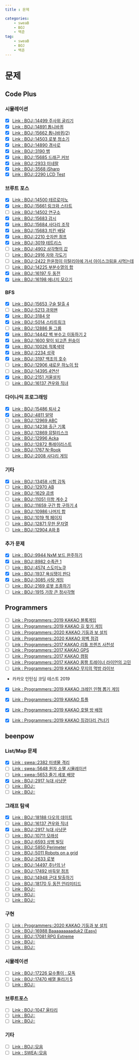 ```yaml
---
title : 문제

categories:
    - sweaB
    - BOJ
    - 백준
tag:
    - sweaB
    - BOJ
    - 백준
---
```

# 문제

## Code Plus

### 시뮬레이션

- [x] [Link : BOJ::14499 주사위 굴리기](https://www.acmicpc.net/problem/14499)
- [x] [Link : BOJ::14891 톱니바퀴](https://www.acmicpc.net/problem/14891)
- [x] [Link : BOJ::15662 톱니바퀴(2)](https://www.acmicpc.net/problem/15662)
- [x] [Link : BOJ::14503 로봇 청소기](https://www.acmicpc.net/problem/14503)
- [x] [Link : BOJ::14890 경사로](https://www.acmicpc.net/problem/14890)
- [x] [Link : BOJ::3190 뱀](https://www.acmicpc.net/problem/3190)
- [x] [Link : BOJ::15685 드래곤 커브](https://www.acmicpc.net/problem/15685)
- [x] [Link : BOJ::2933 미네랄](https://www.acmicpc.net/problem/2933)
- [x] [Link : BOJ::3568 iSharp](https://www.acmicpc.net/problem/3568)
- [x] [Link : BOJ::2290 LCD Test](https://www.acmicpc.net/problem/2290)

### 브루트 포스

- [x] [Link : BOJ::14500 테르로미노](https://www.acmicpc.net/problem/14500)
- [x] [Link : BOJ::15661 링크와 스타트](https://www.acmicpc.net/problem/15661)
- [ ] [Link : BOJ::14502 연구소](https://www.acmicpc.net/problem/14502)
- [x] [Link : BOJ::15683 감시](https://www.acmicpc.net/problem/15683)
- [x] [Link : BOJ::15684 사다리 조작](https://www.acmicpc.net/problem/15684)
- [x] [Link : BOJ::15683 치킨 배달](https://www.acmicpc.net/problem/15686)
- [x] [Link : BOJ::2210 숫자판 점프](https://www.acmicpc.net/problem/2210)
- [x] [Link : BOJ::3019 테트리스](https://www.acmicpc.net/problem/3019)
- [ ] [Link : BOJ::4902 삼각형의 값](https://www.acmicpc.net/problem/4902)
- [ ] [Link : BOJ::2916 자와 각도기](https://www.acmicpc.net/problem/2916)
- [ ] [Link : BOJ::2422 한윤정이 이탈리아에 가서 아이스크림을 사먹는데](https://www.acmicpc.net/problem/2422)
- [ ] [Link : BOJ::14225 부분수열의 합](https://www.acmicpc.net/problem/14225)
- [x] [Link : BOJ::16197 두 동전](https://www.acmicpc.net/problem/16197)
- [x] [Link : BOJ::16198 에너지 모으기](https://www.acmicpc.net/problem/16198)

### BFS

- [x] [Link : BOJ::15653 구슬 탈출 4](https://www.acmicpc.net/problem/15653)
- [ ] [Link : BOJ::5213 과외맨](https://www.acmicpc.net/problem/5213)
- [x] [Link : BOJ::3184 양](https://www.acmicpc.net/problem/3184)
- [x] [Link : BOJ::5014 스타트링크](https://www.acmicpc.net/problem/5014)
- [ ] [Link : BOJ::12886 돌 그룹](https://www.acmicpc.net/problem/12886)
- [x] [Link : BOJ::14442 벽 부수고 이동하기 2](https://www.acmicpc.net/problem/14442)
- [x] [Link : BOJ::1600 말이 되고픈 원숭이](https://www.acmicpc.net/problem/1600)
- [x] [Link : BOJ::10026 적록색약](https://www.acmicpc.net/problem/10026)
- [x] [Link : BOJ::2234 성곽](https://www.acmicpc.net/problem/2234)
- [x] [Link : BOJ::3197 백조의 호수](https://www.acmicpc.net/problem/3197)
- [ ] [Link : BOJ::12906 새로운 하노이 탑](https://www.acmicpc.net/problem/12906)
- [ ] [Link : BOJ::14395 4연산](https://www.acmicpc.net/problem/14395)
- [x] [Link : BOJ::2151 거울설치](https://www.acmicpc.net/problem/2151)
- [ ] [Link : BOJ::16137 견우와 직녀](https://www.acmicpc.net/problem/16137)

### 다이나믹 프로그래밍

- [x] [Link : BOJ::15486 퇴사 2](https://www.acmicpc.net/problem/15486)
- [x] [Link : BOJ::4811 알약](https://www.acmicpc.net/problem/4811)
- [ ] [Link : BOJ::12969 ABC](https://www.acmicpc.net/problem/12969)
- [ ] [Link : BOJ::14238 출근 기록](https://www.acmicpc.net/problem/14238)
- [ ] [Link : BOJ::12869 뮤탈리스크](https://www.acmicpc.net/problem/12869)
- [ ] [Link : BOJ::12996 Acka](https://www.acmicpc.net/problem/12996)
- [ ] [Link : BOJ::12872 플레이리스트](https://www.acmicpc.net/problem/12872)
- [ ] [Link : BOJ::1767 N-Rook](https://www.acmicpc.net/problem/1767)
- [ ] [Link : BOJ::2008 사다리 게임](https://www.acmicpc.net/problem/2008)

###  기타

- [x] [Link : BOJ::13458 시험 감독](https://www.acmicpc.net/problem/13458)
- [ ] [Link : BOJ::12970 AB](https://www.acmicpc.net/problem/12970)
- [ ] [Link : BOJ::1629 곱셈](https://www.acmicpc.net/problem/1629)
- [ ] [Link : BOJ::11051 이항 계수 2](https://www.acmicpc.net/problem/11051)
- [ ] [Link : BOJ::11659 구간 합 구하기 4](https://www.acmicpc.net/problem/11659)
- [ ] [Link : BOJ::10986 나머지 합](https://www.acmicpc.net/problem/10986)
- [ ] [Link : BOJ::1019 책 페이지](https://www.acmicpc.net/problem/1019)
- [ ] [Link : BOJ::12871 무한 문자열](https://www.acmicpc.net/problem/12871)
- [ ] [Link : BOJ::12904 A와 B](https://www.acmicpc.net/problem/12904)

### 추가 문제

- [x] [Link : BOJ::9944 NxM 보드 완주하기](https://www.acmicpc.net/problem/9944)
- [x] [Link : BOJ::8982 수족관 1](https://www.acmicpc.net/problem/8982)
- [ ] [Link : BOJ::4574 스도미노쿠](https://www.acmicpc.net/problem/4574)
- [x] [Link : BOJ::1937 욕심쟁이 판다](https://www.acmicpc.net/problem/1937)
- [x] [Link : BOJ::3085 사탕 게임](https://www.acmicpc.net/problem/3085)
- [ ] [Link : BOJ::2169 로봇 조종하기](https://www.acmicpc.net/problem/2169)
- [ ] [Link : BOJ::1915 가장 큰 정사각형](https://www.acmicpc.net/problem/1915)

## Programmers
- [ ] [Link : Programmers::2019 KAKAO 블록게임](https://programmers.co.kr/learn/courses/30/lessons/42894)
- [ ] [Link : Programmers::2019 KAKAO 길 찾기 게임](https://programmers.co.kr/learn/courses/30/lessons/42892)
- [ ] [Link : Programmers::2020 KAKAO 기둥과 보 설치](https://programmers.co.kr/learn/courses/30/lessons/60061)
- [ ] [Link : Programmers::2020 KAKAO 외벽 점검](https://programmers.co.kr/learn/courses/30/lessons/60062)
- [ ] [Link : Programmers::2017 KAKAO 리틀 프렌즈 사천성](https://programmers.co.kr/learn/courses/30/lessons/1836)
- [ ] [Link : Programmers::2017 KAKAO GPS](https://programmers.co.kr/learn/courses/30/lessons/1837)
- [ ] [Link : Programmers::2017 KAKAO 캠핑](https://programmers.co.kr/learn/courses/30/lessons/1833)
- [ ] [Link : Programmers::2017 KAKAO 몸짱 트레이너 라이언의 고민](https://programmers.co.kr/learn/courses/30/lessons/1838)
- [ ] [Link : Programmers::2019 KAKAO 무지의 먹방 라이브](https://programmers.co.kr/learn/courses/30/lessons/42891)

- 카카오 인턴십 코딩 테스트 2019
- [x] [Link : Programmers::2019 KAKAO 크레인 인형 뽑기 게임](https://programmers.co.kr/learn/courses/30/lessons/64061)
- [x] [Link : Programmers::2019 KAKAO 튜플](https://programmers.co.kr/learn/courses/30/lessons/64065)
- [x] [Link : Programmers::2019 KAKAO 호텔 방 배정](https://programmers.co.kr/learn/courses/30/lessons/64063)
- [x] [Link : Programmers::2019 KAKAO 징검다리 건너기](https://programmers.co.kr/learn/courses/30/lessons/64062)


## beenpow

### List/Map 문제

- [x] [Link : swea::2382 미생물 격리](https://swexpertacademy.com/main/code/problem/problemDetail.do?contestProbId=AV597vbqAH0DFAVl)
- [ ] [Link : swea::5648 원자 소멸 시뮬레이션](https://swexpertacademy.com/main/code/problem/problemDetail.do?contestProbId=AWXRFInKex8DFAUo)
- [ ] [Link : swea::5653 줄기 세포 배양](https://swexpertacademy.com/main/code/problem/problemDetail.do?contestProbId=AWXRJ8EKe48DFAUo)
- [x] [Link : BOJ::2917 늑대 사냥꾼](https://www.acmicpc.net/problem/2917)
- [ ] [Link : BOJ::]()
- [ ] [Link : BOJ::]()

### 그래프 탐색

- [x] [Link : BOJ::18188 다오의 데이트](https://www.acmicpc.net/problem/18188)
- [ ] [Link : BOJ::16137 견우와 직녀](https://www.acmicpc.net/problem/16137)
- [x] [Link : BOJ::2917 늑대 사냥꾼](https://www.acmicpc.net/problem/2917)
- [ ] [Link : BOJ::10711 모래성](https://www.acmicpc.net/problem/10711)
- [ ] [Link : BOJ::6593 상범 빌딩](https://www.acmicpc.net/problem/6593)
- [ ] [Link : BOJ::5850 Perimeter](https://www.acmicpc.net/problem/5850)
- [ ] [Link : BOJ::5011 Robots on a grid](https://www.acmicpc.net/problem/5011)
- [ ] [Link : BOJ::2633 로봇](https://www.acmicpc.net/problem/2633)
- [ ] [Link : BOJ::14497 주난의 난](https://www.acmicpc.net/problem/14497)
- [ ] [Link : BOJ::17492 바둑알 점프](https://www.acmicpc.net/problem/17492)
- [ ] [Link : BOJ::14948 군대 탈출하기](https://www.acmicpc.net/problem/14948)
- [ ] [Link : BOJ::18170 두 동전 언리미티드](https://www.acmicpc.net/problem/18170)
- [ ] [Link : BOJ::]()
- [ ] [Link : BOJ::]()
- [ ] [Link : BOJ::]()

### 구현
- [ ] [Link : Programmers::2020 KAKAO 기둥과 보 설치](https://programmers.co.kr/learn/courses/30/lessons/60061)
- [ ] [Link : BOJ::16988 Baaaaaaaaaduk2 (Easy)](https://www.acmicpc.net/problem/16988)
- [ ] [Link : BOJ::17081 RPG Extreme](https://www.acmicpc.net/problem/17081)
- [ ] [Link : BOJ::]()
- [ ] [Link : BOJ::]()

### 시뮬레이션

- [ ] [Link : BOJ::17226 묘수풀이 : 모독](https://www.acmicpc.net/problem/17226)
- [ ] [Link : BOJ::17470 배열 돌리기 5](https://www.acmicpc.net/problem/17470)
- [ ] [Link : BOJ::]()

### 브루트포스

- [ ] [Link : BOJ::1047 울타리](https://www.acmicpc.net/problem/1047)
- [ ] [Link : BOJ::]()
- [ ] [Link : BOJ::]()

### 기타
- [ ] [Link : BOJ::모음](https://www.acmicpc.net/workbook/view/4357)
- [ ] [Link : SWEA::모음](https://swexpertacademy.com/main/searchAll/searchMore.do?category=CODE&keyword=%EB%AA%A8%EC%9D%98+SW&pageSize=20&pageIndex=1)
